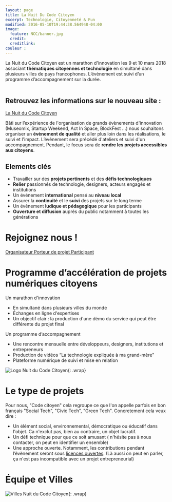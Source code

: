 ```yaml
---
layout: page
title: La Nuit Du Code Citoyen
excerpt: Technologie, Citoyenneté & Fun
modified: 2016-05-10T19:44:38.564948-04:00
image:
  feature: NCC/banner.jpg
  credit:
  creditlink:
couleur : 
---
```


La Nuit du Code Citoyen est un marathon d'innovation les 9 et 10 mars 2018 associant **thématiques citoyennes et technologie** en simultané dans plusieurs villes de pays francophones. L’évènement est suivi d’un programme d’accompagnement sur
la durée.         
<br><br>

<h2> Retrouvez les informations sur le nouveau site :</h2>

<div class="text-center" >  <a title="codecitoyen" class="btn btn-lg btn-accent btn-block" href="https://nuitcodecitoyen.org"> La Nuit du Code Citoyen</a> </div>



Bâti sur l’expérience de l'organisation de grands évènements d'innovation (Museomix, Startup Weekend, Act In Space, BlockFest ...) nous souhaitons organiser un **évènement de qualité** et aller plus loin dans les réalisations, le suivi et l'impact. L’évènement sera précédé d'ateliers et suivi d'un accompagnement. Pendant, le focus sera de **rendre les projets accessibles aux citoyens**.

## Elements clés 
* Travailler sur des **projets pertinents** et des **défis technologiques**
* **Relier** passionnés de technologie, designers, acteurs engagés et institutions
* Un événement **international** pensé au **niveau local**
* Assurer la **continuité** et le **suivi** des projets sur le long terme
* Un évènement **ludique et pédagogique** pour les participants
* **Ouverture et diffusion** auprès du public notamment à toutes les générations

# Rejoignez nous !

<a title="Organisateur" class="btn-accent" href="https://nuitcodecitoyen.org/participer/fr/organisateur">
Organisateur
</a> <a title="projet" class="btn-complement" href="https://nuitcodecitoyen.org/participer/fr/proposer-un-projet">
Porteur de projet
</a> <a title="participant" class="btn" href="https://nuitcodecitoyen.org/participer/fr/participant">
Participant</a> 

# Programme d’accélération de projets numériques citoyens 

Un marathon d'innovation 

* En simultané dans plusieurs villes du monde
* Échanges en ligne d'expertises
* Un objectif clair : la production d'une démo du service qui peut être différente du projet final

Un programme d’accompagnement 

* Une rencontre mensuelle entre développeurs, designers, institutions et entrepreneurs 
* Production de vidéos “La technologie expliquée à ma grand-mère”
* Plateforme numérique de suivi et mise en relation

![Logo Nuit du Code Citoyen]({{site.url}}/images/NCC/affiche.jpg){: .wrap}

# Le type de projets

Pour nous, "Code citoyen" cela regroupe ce que l'on appelle parfois en bon français "Social Tech", "Civic Tech", "Green Tech". Concretement cela veux dire : 

* Un élément social, environnemental, démocratique ou éducatif dans l'objet. Ca n'exclut pas, bien au contraire, un objet lucratif.
* Un défi technique pour que ce soit amusant ( n'hésite pas à nous contacter, on peut en identifier un ensemble)
* Une approche ouverte. Notamment, les contributions pendant l’évènement seront sous [licences ouvertes](https://lesbricodeurs.fr/articles/LicencesOuvertes/). (Là aussi on peut en parler, ça n'est pas incompatible avec un projet entrepreneurial)

# Équipe et Villes 

![Villes Nuit du Code Citoyen]({{site.url}}/images/NCC/villes.jpg){: .wrap}


